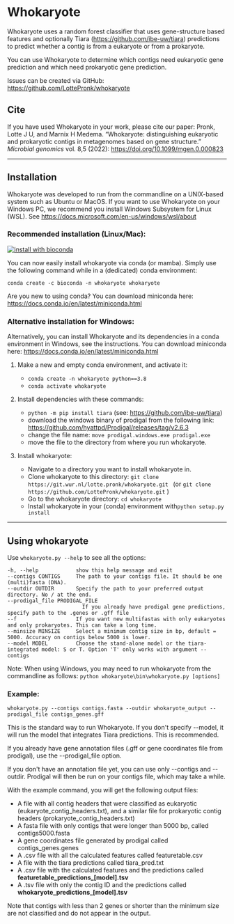 # Whokaryote

Whokaryote uses a random forest classifier that uses gene-structure based features and optionally Tiara
(https://github.com/ibe-uw/tiara) predictions to predict whether a contig is from a eukaryote or from a prokaryote.

You can use Whokaryote to determine which contigs need eukaryotic gene prediction and which need prokaryotic gene prediction.

Issues can be created via GitHub: https://github.com/LottePronk/whokaryote

## Cite
If you have used Whokaryote in your work, please cite our paper:
Pronk, Lotte J U, and Marnix H Medema. “Whokaryote: distinguishing eukaryotic and prokaryotic contigs in metagenomes based on gene structure.” _Microbial genomics_ vol. 8,5 (2022): https://doi.org/10.1099/mgen.0.000823

---

## Installation

Whokaryote was developed to run from the commandline on a UNIX-based system such as Ubuntu or MacOS. 
If you want to use Whokaryote on your Windows PC, we recommend you install Windows Subsystem for Linux (WSL). See
https://docs.microsoft.com/en-us/windows/wsl/about

### Recommended installation (Linux/Mac):

[![install with bioconda](https://img.shields.io/badge/install%20with-bioconda-brightgreen.svg?style=flat)](http://bioconda.github.io/recipes/whokaryote/README.html)

You can now easily install whokaryote via conda (or mamba).
Simply use the following command while in a (dedicated) conda environment:

`conda create -c bioconda -n whokaryote whokaryote`

Are you new to using conda?
You can download miniconda here: https://docs.conda.io/en/latest/miniconda.html


### Alternative installation for Windows:
Alternatively, you can install Whokaryote and its dependencies in a conda environment in Windows, see the instructions.
You can download miniconda here: https://docs.conda.io/en/latest/miniconda.html

1. Make a new and empty conda environment, and activate it:
   - `conda create -n whokaryote python==3.8`
   - `conda activate whokaryote`

2. Install dependencies with these commands:
   - `python -m pip install tiara` (see: https://github.com/ibe-uw/tiara)
   - download the windows binary of prodigal from the following link:
https://github.com/hyattpd/Prodigal/releases/tag/v2.6.3
   - change the file name: `move prodigal.windows.exe prodigal.exe`
   - move the file to the directory from where you run whokaryote. 

3. Install whokaryote:
   - Navigate to a directory you want to install whokaryote in.
   - Clone whokaryote to this directory: `git clone https://git.wur.nl/lotte.pronk/whokaryote.git `
   (or `git clone https://github.com/LottePronk/whokaryote.git` )
   - Go to the whokaryote directory: `cd whokaryote`
   - Install whokaryote in your (conda) environment with`python setup.py install`

---

## Using whokaryote

Use `whokaryote.py --help` to see all the options:
```
-h, --help            show this help message and exit
--contigs CONTIGS     The path to your contigs file. It should be one (multi)fasta (DNA).
--outdir OUTDIR       Specify the path to your preferred output directory. No / at the end.
--prodigal_file PRODIGAL_FILE
                        If you already have prodigal gene predictions, specify path to the .genes or .gff file
--f                   If you want new multifastas with only eukaryotes and only prokaryotes. This can take a long time.
--minsize MINSIZE     Select a minimum contig size in bp, default = 5000. Accuracy on contigs below 5000 is lower.
--model MODEL         Choose the stand-alone model or the tiara-integrated model: S or T. Option 'T' only works with argument --contigs
```

Note: When using Windows, you may need to run whokaryote from the commandline as follows:
`python whokaryote\bin\whokaryote.py [options]` 
### Example:

```
whokaryote.py --contigs contigs.fasta --outdir whokaryote_output --prodigal_file contigs_genes.gff
```
This is the standard way to run Whokaryote. If you don't specify --model, it will run the model that integrates 
Tiara predictions. This is recommended. 

If you already have gene annotation files (.gff or gene coordinates file from prodigal), 
use the --prodigal_file option. 

If you don't have an annotation file yet, you can use only
--contigs and --outdir. Prodigal will then be run on your contigs file, which may take a while.

With the example command, you will get the following output files:

- A file with all contig headers that were classified as eukaryotic (eukaryote_contig_headers.txt),
and a similar file for prokaryotic contig headers (prokaryote_contig_headers.txt)
- A fasta file with only contigs that were longer than 5000 bp, called contigs5000.fasta
- A gene coordinates file generated by prodigal called contigs_genes.genes
- A .csv file with all the calculated features called featuretable.csv
- A file with the tiara predictions called tiara_pred.txt
- A .csv file with the calculated features and the predictions called **featuretable_predictions_[model].tsv**
- A .tsv file with only the contig ID and the predictions called **whokaryote_predictions_[model].tsv**

Note that contigs with less than 2 genes or shorter than the minimum size are not classified and do not appear in the output.
